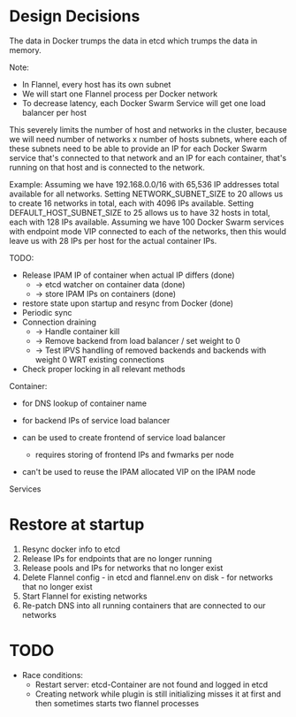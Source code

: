 # Design Decisions
The data in Docker trumps the data in etcd which trumps the data in memory.

Note:

- In Flannel, every host has its own subnet
- We will start one Flannel process per Docker network
- To decrease latency, each Docker Swarm Service will get one load balancer per host

This severely limits the number of host and networks in the cluster, because we will need number of
networks x number of hosts subnets, where each of these subnets need to be able to provide an IP for
each Docker Swarm service that's connected to that network and an IP for each container, that's
running on that host and is connected to the network.

Example:
Assuming we have 192.168.0.0/16 with 65,536 IP addresses total available for all networks.
Setting NETWORK_SUBNET_SIZE to 20 allows us to create 16 networks in total, each with 4096 IPs
available.
Setting DEFAULT_HOST_SUBNET_SIZE to 25 allows us to have 32 hosts in total, each with 128 IPs
available.
Assuming we have 100 Docker Swarm services with endpoint mode VIP connected to each of the networks,
then this would leave us with 28 IPs per host for the actual container IPs.







TODO:
- Release IPAM IP of container when actual IP differs (done)
  - -> etcd watcher on container data (done)
  - -> store IPAM IPs on containers (done)
- restore state upon startup and resync from Docker (done)
- Periodic sync
- Connection draining
  - -> Handle container kill
  - -> Remove backend from load balancer / set weight to 0
  - -> Test IPVS handling of removed backends and backends with weight 0 WRT existing connections
- Check proper locking in all relevant methods





Container:
- for DNS lookup of container name
- for backend IPs of service load balancer

- can be used to create frontend of service load balancer
  - requires storing of frontend IPs and fwmarks per node
- can't be used to reuse the IPAM allocated VIP on the IPAM node


Services


# Restore at startup

1. Resync docker info to etcd
2. Release IPs for endpoints that are no longer running
3. Release pools and IPs for networks that no longer exist
4. Delete Flannel config - in etcd and flannel.env on disk - for networks that no longer exist
5. Start Flannel for existing networks
6. Re-patch DNS into all running containers that are connected to our networks

# TODO
- Race conditions:
  - Restart server: etcd-Container are not found and logged in etcd
  - Creating network while plugin is still initializing misses it at first and then sometimes starts two flannel processes

